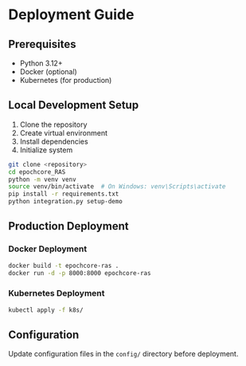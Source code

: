 # Deployment Guide

## Prerequisites
- Python 3.12+
- Docker (optional)
- Kubernetes (for production)

## Local Development Setup

1. Clone the repository
2. Create virtual environment
3. Install dependencies
4. Initialize system

```bash
git clone <repository>
cd epochcore_RAS
python -m venv venv
source venv/bin/activate  # On Windows: venv\Scripts\activate
pip install -r requirements.txt
python integration.py setup-demo
```

## Production Deployment

### Docker Deployment
```bash
docker build -t epochcore-ras .
docker run -d -p 8000:8000 epochcore-ras
```

### Kubernetes Deployment
```bash
kubectl apply -f k8s/
```

## Configuration
Update configuration files in the `config/` directory before deployment.
